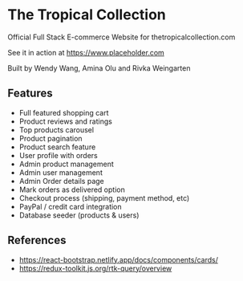 # The Tropical Collection

Official Full Stack E-commerce Website for thetropicalcollection.com

See it in action at https://www.placeholder.com

Built by Wendy Wang, Amina Olu and Rivka Weingarten

## Features

- Full featured shopping cart
- Product reviews and ratings
- Top products carousel
- Product pagination
- Product search feature
- User profile with orders
- Admin product management
- Admin user management
- Admin Order details page
- Mark orders as delivered option
- Checkout process (shipping, payment method, etc)
- PayPal / credit card integration
- Database seeder (products & users)

## References

- https://react-bootstrap.netlify.app/docs/components/cards/
- https://redux-toolkit.js.org/rtk-query/overview
